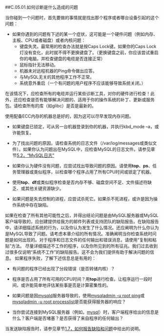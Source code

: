 ##C.05.01.如何诊断是什么造成的问题 

当你碰到一个问题时，首先要做的事情就是找出那个程序或者哪台设备引起的这个问题：  

* 如果你遇到的问题有下述的某一个症状，这可能是一个硬件问题（例如内存、主板、CPU或者磁盘）或者内核问题：   
	* 键盘失灵。最常用的检查办法就是按Caps Lock键。如果你的Caps Lock灯没有变化，此时就不得不更换键盘了。（更换键盘之前，你应该尝试重启你的电脑，并检查键盘的电缆是否连接正常）  
	* 鼠标指针无法移动。  
	* 机器未对远程机器的Ping命令做出应答。  
	* 与MySQL无关的其他程序工作不正常。
	* 系统意外重启（一个有问题的用户程序不应该能够导致系统关闭。）

在该情况下，应检查所有的电缆并运行某些诊断工具，对你的硬件进行检查！此外，还应检查是否有能够解决问题的、适用于你的操作系统的补丁、更新或服务包。请检查所有的库（如glibc）是否是最新的。

使用配备ECC内存的机器总是好的，因为这可以尽早发现内存问题。

* 如果键盘已锁定，可从另一台机器登录到你的机器，并执行kbd_mode –a，或许能恢复。

* 为了找出问题的原因，请检查系统的日志文件（/var/log/messages或类似文件）。如果你认为问题出在MySQL中，应检查MySQL的日志文件。请参见章节[5.2，“MySQL日志”][05.02.00]

* 如果你认为硬件没有问题，应尝试找出导致问题的原因。请使用**top**、**ps**、任务管理器或类似程序，以检查哪个程序占用了所有CPU时间或锁定了机器。

* 使用**top**、**df**或类似程序检查是否内存不够、磁盘空间不足、文件描述符缺乏、或其他关键资源缺少。

* 如果问题是失去控制的进程，应尝试杀死它。如果杀不死进程，或许是因为操作系统中存在缺陷。

如果在检查了所有其他可能性之后，并得出结论问题是由MySQL服务器或MySQL客户端导致的，应创建提供给我方的邮件列表或支持团队的缺陷报告。在缺陷报告中，请详细描述系统的行为，以及你认为发生了什么情况。还应阐明为什么你认为是MySQL导致了问题。请考虑本章介绍的所有情况。准确阐明当你检查系统时问题是如何出现的。对于程序和日志文件的任何输出和错误消息，请使用“复制和粘贴”方法。
尽量详细描述不工作的程序，以及你所见到的所有征兆。我们过去收到过很多仅说明“系统不工作”的缺陷报告。这不会为我们提供有助于解决问题的信息。
如果程序失败，了解下述信息总是有用的：

* 有问题的程序已经出现了分段错误（是否转储内核）？

* 程序是否占用了所有可用的CPU时间？用**top**进行检查。让程序运行一段时间，或许能简单地评估某些事是否是计算密集性的。

* 如果问题是因[mysqld][]服务器导致的，使用[mysqladmin -u root ping][mysqladmin]或[mysqladmin -u root processlist][mysqladmin]是否能获得服务器的响应？

* 当你尝试连接到MySQL服务器（例如，[mysql][]）时，客户端程序给出的信息是什么？客户端是否堵塞？是否获得了来自程序的任何输出？

当发送缺陷报告时，请参见章节[1.7，如何报告缺陷和问题][01.07.00]中给出的说明。

[05.02.00]:../Chapter_05/05.02.00_MySQL_Server_Logs.md
[mysqld]:../Chapter_04/04.03.01_mysqld_The_MySQL_Server.md
[mysqladmin]:../Chapter_04/04.05.02_mysqladmin_Client_for_Administering_a_MySQL_Server.md
[mysql]:../Chapter_04/04.05.01_mysql_The_MySQL_Command-Line_Tool.md
[01.07.00]:../Chapter_01/01.07.00_How_to_Report_Bugs_or_Problems.md